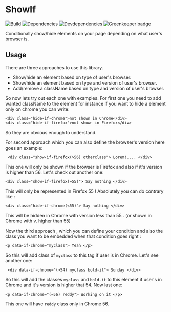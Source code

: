 

# ShowIf
![Build](https://img.shields.io/travis/hosein2398/showIf.svg) ![Dependencies](https://img.shields.io/david/hosein2398/showIf.svg) ![Devdependencies](https://img.shields.io/david/dev/hosein2398/showIf.svg)  ![Greenkeeper badge](https://badges.greenkeeper.io/hosein2398/showIf.svg)

Conditionally show/hide elements on your page depending on what user's browser is.

## Usage	
There are three approaches to use this library.
- Show/hide an element based on type of user's browser.
- Show/hide an element based on type and version of user's browser.
- Add/remove a className based on type and version of user's browser.


So now lets try out each one with examples. 
For first one you need to add wanted className to the element for instance if you want to hide a element only on chrome you can write:
```
<div class="hide-if-chrome">not shown in Chrome</div>
<div class="hide-if-firefox">not shown in Firefox</div>
```
So they are obvious enough to understand.

For second approach which you can also define the browser's version here goes an example:
```	
 <div class="show-if-firefox(>56) otherclass"> Lorem!.... </div>
```
This one will only be shown if the browser is Firefox and also if it's version is higher than 56.
Let's check out another one:
```
<div class="show-if-firefox(=55)"> Say nothing </div>
```
This will only be represented in Firefox 55 !
Absolutely you can do contrary like :
```
<div class="hide-if-chrome(<55)"> Say nothing </div>
```
This will be hidden in Chrome with version less than 55 . (or shown in Chrome with v. higher than 55)

Now the third approach , which you can define your condition and also the class  you want to be embedded when that condition goes right : 
```
<p data-if-chrome="myclass"> Yeah </p>
```
So this will add class of `myclass` to this tag if user is in Chrome. Let's see another one:
```
 <div data-if-chrome="(>54) myclass bold-it"> Sunday </div>
```
So this will add the classes `myclass` and `bold-it` to this element if user's in Chrome and it's version is higher that 54. Now last one:

```
<p data-if-chrome="(=56) reddy"> Working on it </p>
```
This one will have `reddy` class only in Chrome 56.